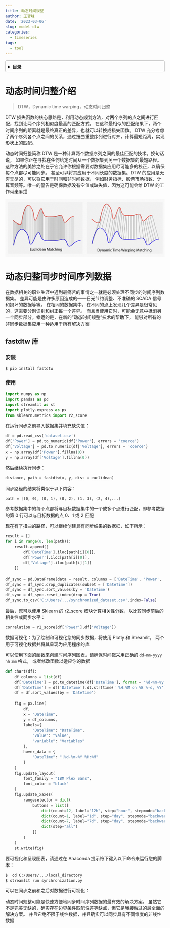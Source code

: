 ```yaml
---
title: 动态时间规整
author: 王哲峰
date: '2023-03-06'
slug: model-dtw
categories:
  - timeseries
tags:
  - tool
---
```


<style>
details {
    border: 1px solid #aaa;
    border-radius: 4px;
    padding: .5em .5em 0;
}
summary {
    font-weight: bold;
    margin: -.5em -.5em 0;
    padding: .5em;
}
details[open] {
    padding: .5em;
}
details[open] summary {
    border-bottom: 1px solid #aaa;
    margin-bottom: .5em;
}
</style>

<details><summary>目录</summary><p>

- [动态时间归整介绍](#动态时间归整介绍)
- [动态归整同步时间序列数据](#动态归整同步时间序列数据)
  - [fastdtw 库](#fastdtw-库)
    - [安装](#安装)
    - [使用](#使用)
</p></details><p></p>

# 动态时间归整介绍

> DTW，Dynamic time warping，动态时间归整

DTW 损失函数的核心思路是，利用动态规划方法，对两个序列的点之间进行匹配，找到让两个序列相似度最高的匹配方式。
在这种最相似的匹配结果下，两个时间序列的距离就是最终真正的差异，也就可以转换成损失函数。
DTW 充分考虑了两个序列各个点之间的关系，通过扭曲重整序列进行对齐，计算最短距离，实现形状上的匹配。

动态时间归整简称 DTW 是一种计算两个数据序列之间的最佳匹配的技术。换句话说，
如果你正在寻找在任何给定时间从一个数据集到另一个数据集的最短路径。
这种方法的美妙之处在于它允许你根据需要对数据集应用尽可能多的校正，以确保每个点都尽可能同步。
甚至可以将其应用于不同长度的数据集。DTW 的应用是无穷无尽的，可以将它用于时间和非时间数据，
例如财务指标、股票市场指数、计算音频等。唯一的警告是确保数据没有空值或缺失值，因为这可能会给 DTW 的工作带来麻烦

![img](images/dtw.png)

# 动态归整同步时间序列数据

在数据相关的职业生涯中遇到最痛苦的事情之一就是必须处理不同步的时间序列数据集。
差异可能是由许多原因造成的——日光节约调整、不准确的 SCADA 信号和损坏的数据等等。
在相同的数据集中，在不同的点上发现几个差异是很常见的，这需要分别识别和纠正每一个差异。
而且当使用它时，可能会无意中抵消另一个同步部分。幸运的是，在新的“动态时间规整”技术的帮助下，
能够对所有的非同步数据集应用一种适用于所有解决方案

## fastdtw 库

### 安装

```bash
$ pip install fastdtw
```

### 使用

```python
import numpy as np
import pandas as pd
import streamlit as st
import plotly.express as px
from sklearn.metrics import r2_score
```

在运行同步之前导入数据集并填充缺失值：

```python
df = pd.read_csv('dataset.csv')
df['Power'] = pd.to_numeric(df['Power'], errors = 'coerce')
df['Voltage'] = pd.to_numeric(df['Voltage'], errors = 'coerce')
x = np.array(df['Power'].fillna(0))
y = np.array(df['Voltage'].fillna(0))
```

然后继续执行同步：

```python
distance, path = fastdtw(x, y, dist = euclidean)
```

同步路径的结果将类似于以下内容：

```
path = [(0, 0), (0, 1), (0, 2), (1, 3), (2, 4),...]
```

参考数据集中的每个点都将与目标数据集中的一个或多个点进行匹配，即参考数据的第 0 行可以与目标数据的点 0、1 或 2 匹配

现在有了扭曲的路径，可以继续创建具有同步结果的数据框，如下所示：

```python
result = []
for i in range(0, len(path)):
    result.append([
        df['DateTime'].iloc[path[i][0]],
        df['Power'].iloc[path[i][0]],
        df['Voltage'].iloc[path[i][1]]
    ])

df_sync = pd.DataFrame(data = result, columns = ['DateTime', 'Power', 'Voltage']).dropna()
df_sync = df_sync.drop_duplicates(subset = ['DateTime'])
df_sync = df_sync.sort_values(by = 'DateTime')
df_sync = df_sync.reset_index(drop = True)
df_sync.to_csv('C:/Users/.../synchronized_dataset.csv',index=False)
```

最后，您可以使用 Sklearn 的 r2_score 模块计算相关性分数，以比较同步前后的相关性或同步水平：

```python
correlation = r2_score(df['Power'],df['Voltage'])
```

数据可视化：为了绘制和可视化您的同步数据，将使用 Plotly 和 Streamlit，
两个用于可视化数据并将其呈现为应用程序的库

可以使用下面的函数来创建时间序列图表。请确保时间戳采用正确的 `dd-mm-yyyy hh:mm` 格式，
或者修改函数以适应你的数据

```python
def chart(df):
    df_columns = list(df)
    df['DateTime'] = pd.to_datetime(df['DateTime'], format = '%d-%m-%y %H:%M')
    df['DateTime'] = df['DateTime'].dt.strftime(' %H:%M on %B %-d, %Y')
    df = df.sort_values(by = 'DateTime')

    fig = px.line(
        df, 
        x = "DateTime", 
        y = df_columns,
        labels={
            "DateTime": "DateTime",
            "value": "Value",
            "variable": "Variables"
        },
        hover_data = {
            "DateTime": "|%d-%m-%Y %H:%M"
        }
    )
    fig.update_layout(
        font_family = "IBM Plex Sans",
        font_color = "black"
    )
    fig.update_xaxes(
        rangeselector = dict(
            buttons = list([
                dict(count=12, label="12h", step="hour", stepmode="backward"),
                dict(count=1, label="1d", step="day", stepmode="backward"),
                dict(count=7, label="7d", step="day", stepmode="backward"),
                dict(step="all")
            ])
        )
    )
    st.write(fig)
```

要可视化和呈现图表，请通过在 Anaconda 提示符下键入以下命令来运行您的脚本：

```bash
$  cd C:/Users/.../local_directory
$ streamlit run synchronization.py
```

可以在同步之前和之后对数据进行可视化：

动态时间规整可能是快速方便地同步时间序列数据的最有效的解决方案。
虽然它不是完美无缺的，确实存在边界条件匹配性差等缺点，但它是我接触过的最全面的解决方案。
并且它绝不限于线性数据，并且确实可以同步具有不同维度的非线性数据

